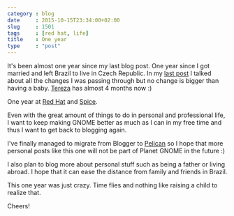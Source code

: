 ```yaml
---
category : blog
date     : 2015-10-15T23:34:00+02:00
slug     : 1501
tags     : [red hat, life]
title    : One year
type     : "post"
---
```


It's been almost one year since my last blog post. One year since I got
married and left Brazil to live in Czech Republic. In my [last
post](http://www.victortoso.com/hello-new-life.html) I talked about all
the changes I was passing through but no change is bigger than having a
baby. [Tereza](https://twitter.com/victortoso/status/647374843038539776)
has almost 4 months now :)

One year at [Red Hat](http://www.redhat.com/en) and
[Spice](http://www.spice-space.org/).

Even with the great amount of things to do in personal and professional
life, I want to keep making GNOME better as much as I can in my free
time and thus I want to get back to blogging again.

I've finally managed to migrate from Blogger to
[Pelican](http://docs.getpelican.com/en/latest/index.html) so I hope
that more personal posts like this one will not be part of Planet GNOME
in the future :)

I also plan to blog more about personal stuff such as being a father or
living abroad. I hope that it can ease the distance from family and
friends in Brazil.

This one year was just crazy. Time flies and nothing like raising a
child to realize that.

Cheers!
